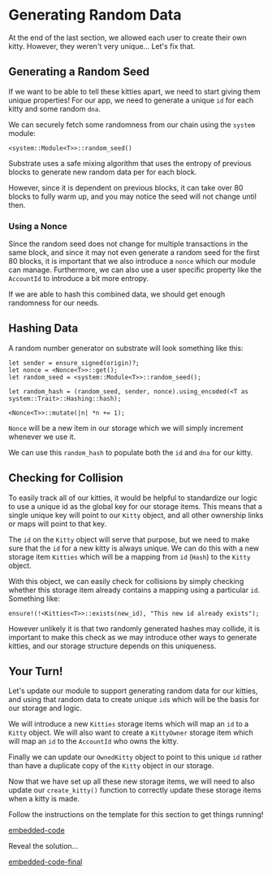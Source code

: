 Generating Random Data
===

At the end of the last section, we allowed each user to create their own kitty. However, they weren't very unique... Let's fix that.

## Generating a Random Seed
If we want to be able to tell these kitties apart, we need to start giving them unique properties! For our app, we need to generate a unique `id` for each kitty and some random `dna`.

We can securely fetch some randomness from our chain using the `system` module:

```
<system::Module<T>>::random_seed()
```

Substrate uses a safe mixing algorithm that uses the entropy of previous blocks to generate new random data per for each block.

However, since it is dependent on previous blocks, it can take over 80 blocks to fully warm up, and you may notice the seed will not change until then.

### Using a Nonce

Since the random seed does not change for multiple transactions in the same block, and since it may not even generate a random seed for the first 80 blocks, it is important that we also introduce a `nonce` which our module can manage. Furthermore, we can also use a user specific property like the `AccountId` to introduce a bit more entropy.

If we are able to hash this combined data, we should get enough randomness for our needs.

## Hashing Data
A random number generator on substrate will look something like this:

```
let sender = ensure_signed(origin)?;
let nonce = <Nonce<T>>::get();
let random_seed = <system::Module<T>>::random_seed();

let random_hash = (random_seed, sender, nonce).using_encoded(<T as system::Trait>::Hashing::hash);

<Nonce<T>>::mutate(|n| *n += 1);
```

`Nonce` will be a new item in our storage which we will simply increment whenever we use it.

We can use this `random_hash` to populate both the `id` and `dna` for our kitty.

## Checking for Collision

To easily track all of our kitties, it would be helpful to standardize our logic to use a unique id as the global key for our storage items. This means that a single unique key will point to our `Kitty` object, and all other ownership links or maps will point to that key.

The `id` on the `Kitty` object will serve that purpose, but we need to make sure that the `id` for a new kitty is always unique. We can do this with a new storage item `Kitties` which will be a mapping from `id` (`Hash`) to the `Kitty` object.

With this object, we can easily check for collisions by simply checking whether this storage item already contains a mapping using a particular `id`. Something like:

```
ensure!(!<Kitties<T>>::exists(new_id), "This new id already exists");
```

However unlikely it is that two randomly generated hashes may collide, it is important to make this check as we may introduce other ways to generate kitties, and our storage structure depends on this uniqueness.

## Your Turn!

Let's update our module to support generating random data for our kitties, and using that random data to create unique `id`s which will be the basis for our storage and logic.

We will introduce a new `Kitties` storage items which will map an `id` to a `Kitty` object. We will also want to create a `KittyOwner` storage item which will map an `id` to the `AccountId` who owns the kitty.

Finally we can update our `OwnedKitty` object to point to this unique `id` rather than have a duplicate copy of the `Kitty` object in our storage.

Now that we have set up all these new storage items, we will need to also update our `create_kitty()` function to correctly update these storage items when a kitty is made.

Follow the instructions on the template for this section to get things running!

[embedded-code](./assets/2.1-template.rs ':include :type=code embed-template')

<a onmousedown="showHint()" onmouseup="hideHint()">Reveal the solution...</a>

[embedded-code-final](./assets/2.1-finished-code.rs ':include :type=code embed-final')